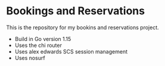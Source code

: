 # Bookings and Reservations

This is the repository for my bookins and reservations project.

- Build in Go version 1.15
- Uses the chi router
- Uses alex edwards SCS session management
- Uses nosurf